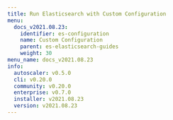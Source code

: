 ```yaml
---
title: Run Elasticsearch with Custom Configuration
menu:
  docs_v2021.08.23:
    identifier: es-configuration
    name: Custom Configuration
    parent: es-elasticsearch-guides
    weight: 30
menu_name: docs_v2021.08.23
info:
  autoscaler: v0.5.0
  cli: v0.20.0
  community: v0.20.0
  enterprise: v0.7.0
  installer: v2021.08.23
  version: v2021.08.23
---
```


